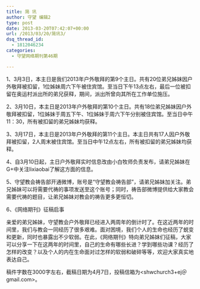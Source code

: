 ```yaml
---
title: 简 讯
author: 守望 编辑2
type: post
date: 2013-03-20T07:42:07+00:00
url: /2013/03/20/简讯3/
dsq_thread_id:
  - 1812046234
categories:
  - 守望网络期刊第46期

---
```

1、3月3日，本主日是我们2013年户外敬拜的第9个主日。共有20位弟兄姊妹因户外敬拜被扣留，1位姊妹周六下午被住宾馆。至当日下午13点左右，最后一位被扣留在奥运村派出所的弟兄获释，期间，派出所曾向其所在工作单位施压。

<p align="left">
  2、3月10日，本主日是2013年户外敬拜的第10个主日。共有18位弟兄姊妹因户外敬拜被扣留，1位姊妹于周五下午、1位姊妹于周六下午分别被住宾馆。至当日中午11：30，所有被扣留的弟兄姊妹均获释。
</p>

<p align="left">
  3、3月17日，本主日是2013年户外敬拜的第11个主日。本主日共有17人因户外敬拜被扣留，2人周末被住宾馆。至当日中午12点左右，所有被扣留的弟兄姊妹均获释。
</p>

<p align="left">
  4、自3月10日起，主日户外敬拜实时信息改由小白牧师负责发布，请弟兄姊妹在G+中关注lixiaobai了解这方面的信息。
</p>

5、守望教会祷告部开通微博，账号是“守望教会祷告部”，请弟兄姊妹加关注。弟兄姊妹可以将需要代祷的事项发送至这个账号；同时，祷告部微博提供给大家教会需要代祷的题目，让弟兄姊妹对教会的祷告更多更恒切。

6、《网络期刊》征稿启事

亲爱的弟兄姊妹，守望教会户外敬拜已经进入两周年的倒计时了。在这近两年的时间里，我们与教会一同经历了很多艰难。面对困境，我们个人的生命也经历了蜕变和更新，同时也暴露出不少软弱。在此，《网络期刊》特向弟兄姊妹们征稿，大家可以分享一下在这两年的时间里，自己的生命有哪些长进？学到哪些功课？经历了怎样的改变？以及个人的内在生命面对过怎样的软弱和破碎等等，欢迎大家真实地表达自己。

稿件字数在3000字左右，截稿日期为4月7日，投稿信箱为<shwchurch3+ej＠gmail.com>。